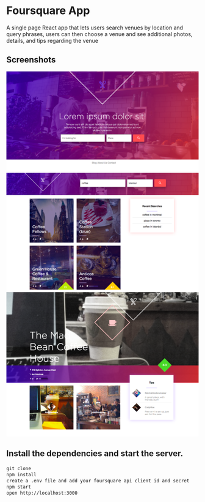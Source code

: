

Foursquare App
=====================

A single page React app that lets users search venues by location and query phrases, users can then choose a venue and see additional photos, details, and tips regarding the venue

## Screenshots
!["Opening page"](https://github.com/Dylanlj/foursquare-hipo-app/blob/master/docs/front-search.png)
!["Search results"](https://github.com/Dylanlj/foursquare-hipo-app/blob/master/docs/search-results.png)
!["Venue photos and details"](https://github.com/Dylanlj/foursquare-hipo-app/blob/master/docs/display-venue.png)

## Install the dependencies and start the server.

```
git clone
npm install
create a .env file and add your foursquare api client id and secret
npm start
open http://localhost:3000
```


